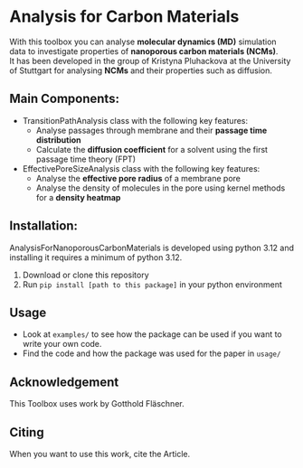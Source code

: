 # Analysis for Carbon Materials
With this toolbox you can analyse **molecular dynamics (MD)** simulation data to investigate properties of **nanoporous carbon materials (NCMs)**.  
It has been developed in the group of Kristyna Pluhackova at the University of Stuttgart for analysing **NCMs** and their properties such as diffusion. 

## Main Components:
- TransitionPathAnalysis class with the following key features:
    - Analyse passages through membrane and their **passage time distribution**
    - Calculate the **diffusion coefficient** for a solvent using the first passage time theory (FPT)
- EffectivePoreSizeAnalysis class with the following key features:
    - Analyse the **effective pore radius** of a membrane pore
    - Analyse the density of molecules in the pore using kernel methods for a **density heatmap**

## Installation:
AnalysisForNanoporousCarbonMaterials is developed using python 3.12 and installing it requires a minimum of python 3.12.

1) Download or clone this repository
2) Run `pip install [path to this package]` in your python environment

## Usage
- Look at `examples/` to see how the package can be used if you want to write your own code. 
- Find the code and how the package was used for the paper in `usage/`

## Acknowledgement
This Toolbox uses work by Gotthold Fläschner.

## Citing
When you want to use this work, cite the Article.
